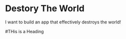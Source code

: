 # Destory The World
I want to build an app that effectively destroys the world!








#THis is a Heading
